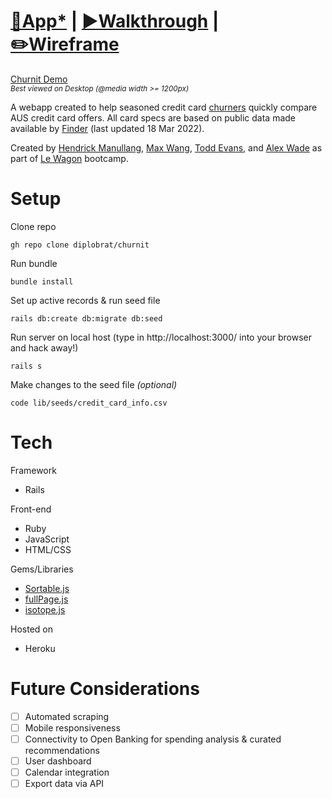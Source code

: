 # [🔗App*](http://www.churnit.me/) | [▶️Walkthrough](https://www.youtube.com/watch?v=1RnXYYraiQc) | [✏️Wireframe](https://www.figma.com/file/Yp653rY8BBTi3twc78XWkJ/UI-Kit%2FPage-Mockup?node-id=138%3A1107)

<!-- ![Main Page Scrolling Preview](/app/assets/images/mainPageScroll.gif?raw=true "Main Page Scrolling Preview")
![Drag & Drop Card preference](/app/assets/images/dragAndDrop.gif?raw=true "Drag and Drop Card Preference") -->
[Churnit Demo](https://github.com/hendrickmanullang/churnit/raw/master/app/assets/images/churnit1_FxBbx5vD.webm)
<br><sub>_Best viewed on Desktop (@media width >= 1200px)_</sub>

A webapp created to help seasoned credit card [churners](https://www.reddit.com/r/churning/) quickly compare AUS credit card offers. All card specs are based on public data made available by [Finder](https://www.finder.com.au/credit-cards) (last updated 18 Mar 2022).

Created by [Hendrick Manullang](https://github.com/diplobrat), [Max Wang](https://github.com/jlmaxwang), [Todd Evans](https://github.com/tomiev), and [Alex Wade](https://github.com/AlexWade555) as part of [Le Wagon](https://www.lewagon.com/) bootcamp.

# Setup
Clone repo
<pre><code>gh repo clone diplobrat/churnit</code></pre>
Run bundle
<pre><code>bundle install</code></pre>
Set up active records & run seed file
<pre><code>rails db:create db:migrate db:seed</code></pre>
Run server on local host (type in http://localhost:3000/ into your browser and hack away!)
<pre><code>rails s</code></pre>
Make changes to the seed file _(optional)_
<pre><code>code lib/seeds/credit_card_info.csv</code></pre>

# Tech

Framework
* Rails

Front-end
* Ruby
* JavaScript
* HTML/CSS

Gems/Libraries
* [Sortable.js](https://github.com/SortableJS/Sortable)
* [fullPage.js](https://github.com/alvarotrigo/fullPage.js/)
* [isotope.js](https://github.com/metafizzy/isotope)

Hosted on
* Heroku

# Future Considerations #

- [ ] Automated scraping
- [ ] Mobile responsiveness
- [ ] Connectivity to Open Banking for spending analysis & curated recommendations
- [ ] User dashboard
- [ ] Calendar integration
- [ ] Export data via API
